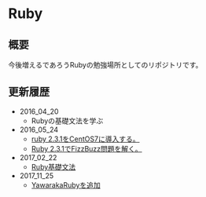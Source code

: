 # Ruby

## 概要
今後増えるであろうRubyの勉強場所としてのリポジトリです。

## 更新履歴

- 2016_04_20
  -  Rubyの基礎文法を学ぶ
- 2016_05_24
  - [ruby 2.3.1をCentOS7に導入する。](http://qiita.com/Fendo181/items/d14ebfb148223c8e5ecb)
  - [Ruby 2.3.1でFizzBuzz問題を解く。](http://qiita.com/Fendo181/items/425293e8e638d7fd7cea)
- 2017_02_22
  - [Ruby基礎文法](http://qiita.com/Fendo181/items/eb2cb17f32d99aa01f59)
- 2017_11_25
  - [YawarakaRubyを追加](https://gist.github.com/udzura/7548163#file-yawaraka-md)